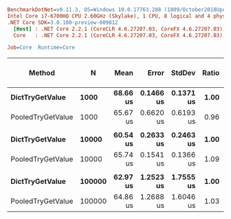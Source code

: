 ``` ini

BenchmarkDotNet=v0.11.3, OS=Windows 10.0.17763.288 (1809/October2018Update/Redstone5)
Intel Core i7-6700HQ CPU 2.60GHz (Skylake), 1 CPU, 8 logical and 4 physical cores
.NET Core SDK=3.0.100-preview-009812
  [Host] : .NET Core 2.2.1 (CoreCLR 4.6.27207.03, CoreFX 4.6.27207.03), 64bit RyuJIT
  Core   : .NET Core 2.2.1 (CoreCLR 4.6.27207.03, CoreFX 4.6.27207.03), 64bit RyuJIT

Job=Core  Runtime=Core  

```
|            Method |      N |     Mean |     Error |    StdDev | Ratio | RatioSD | Gen 0/1k Op | Gen 1/1k Op | Gen 2/1k Op | Allocated Memory/Op |
|------------------ |------- |---------:|----------:|----------:|------:|--------:|------------:|------------:|------------:|--------------------:|
|   **DictTryGetValue** |   **1000** | **68.66 us** | **0.1466 us** | **0.1371 us** |  **1.00** |    **0.00** |           **-** |           **-** |           **-** |                   **-** |
| PooledTryGetValue |   1000 | 65.67 us | 0.6620 us | 0.6193 us |  0.96 |    0.01 |           - |           - |           - |                   - |
|                   |        |          |           |           |       |         |             |             |             |                     |
|   **DictTryGetValue** |  **10000** | **60.54 us** | **0.2633 us** | **0.2463 us** |  **1.00** |    **0.00** |           **-** |           **-** |           **-** |                   **-** |
| PooledTryGetValue |  10000 | 65.74 us | 0.1541 us | 0.1366 us |  1.09 |    0.01 |           - |           - |           - |                   - |
|                   |        |          |           |           |       |         |             |             |             |                     |
|   **DictTryGetValue** | **100000** | **62.97 us** | **1.2523 us** | **1.7555 us** |  **1.00** |    **0.00** |           **-** |           **-** |           **-** |                   **-** |
| PooledTryGetValue | 100000 | 64.86 us | 1.2688 us | 1.6046 us |  1.03 |    0.04 |           - |           - |           - |                   - |
